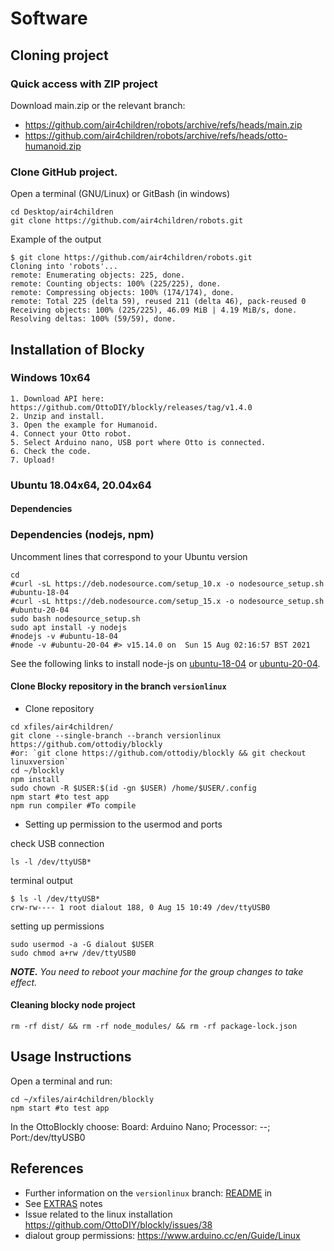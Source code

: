# Software 

## Cloning project
### Quick access with ZIP project
Download main.zip or the relevant branch:  
* https://github.com/air4children/robots/archive/refs/heads/main.zip
* https://github.com/air4children/robots/archive/refs/heads/otto-humanoid.zip

### Clone GitHub project.
Open a terminal (GNU/Linux) or GitBash (in windows) 
```
cd Desktop/air4children
git clone https://github.com/air4children/robots.git
```
Example of the output
```
$ git clone https://github.com/air4children/robots.git
Cloning into 'robots'...
remote: Enumerating objects: 225, done.
remote: Counting objects: 100% (225/225), done.
remote: Compressing objects: 100% (174/174), done.
remote: Total 225 (delta 59), reused 211 (delta 46), pack-reused 0
Receiving objects: 100% (225/225), 46.09 MiB | 4.19 MiB/s, done.
Resolving deltas: 100% (59/59), done.
```

## Installation of Blocky
### Windows 10x64
```
1. Download API here: https://github.com/OttoDIY/blockly/releases/tag/v1.4.0
2. Unzip and install.
3. Open the example for Humanoid.
4. Connect your Otto robot.
5. Select Arduino nano, USB port where Otto is connected.
6. Check the code.
7. Upload!
````

### Ubuntu 18.04x64, 20.04x64
#### Dependencies

### Dependencies (nodejs, npm)
Uncomment lines that correspond to your Ubuntu version
```
cd
#curl -sL https://deb.nodesource.com/setup_10.x -o nodesource_setup.sh #ubuntu-18-04
#curl -sL https://deb.nodesource.com/setup_15.x -o nodesource_setup.sh #ubuntu-20-04
sudo bash nodesource_setup.sh
sudo apt install -y nodejs
#nodejs -v #ubuntu-18-04
#node -v #ubuntu-20-04 #> v15.14.0 on  Sun 15 Aug 02:16:57 BST 2021
```
See the following links to install node-js on [ubuntu-18-04](https://www.digitalocean.com/community/tutorials/how-to-install-node-js-on-ubuntu-18-04) or [ubuntu-20-04](https://www.digitalocean.com/community/tutorials/how-to-install-node-js-on-ubuntu-20-04).

#### Clone Blocky repository in the branch `versionlinux`
* Clone repository
```
cd xfiles/air4children/
git clone --single-branch --branch versionlinux https://github.com/ottodiy/blockly
#or: `git clone https://github.com/ottodiy/blockly && git checkout linuxversion`
cd ~/blockly
npm install
sudo chown -R $USER:$(id -gn $USER) /home/$USER/.config
npm start #to test app
npm run compiler #To compile
```
* Setting up permission to the usermod and ports

check USB connection
``` 
ls -l /dev/ttyUSB*
```
terminal output   
```
$ ls -l /dev/ttyUSB*
crw-rw---- 1 root dialout 188, 0 Aug 15 10:49 /dev/ttyUSB0
```

setting up permissions    
``` 
sudo usermod -a -G dialout $USER
sudo chmod a+rw /dev/ttyUSB0
```

_**NOTE.** You need to reboot your machine for the group changes to take effect._

#### Cleaning blocky node project
``` 
rm -rf dist/ && rm -rf node_modules/ && rm -rf package-lock.json
```


## Usage Instructions
Open a terminal and run: 
```
cd ~/xfiles/air4children/blockly
npm start #to test app
 ```
In the OttoBlockly choose:
Board: Arduino Nano; Processor: --; Port:/dev/ttyUSB0

## References
* Further information on the `versionlinux` branch: [README](https://github.com/mxochicale/blockly/tree/versionlinux#otto-blockly-for-gnulinux-os) in
* See [EXTRAS](EXTRAS.md) notes
* Issue related to the linux installation https://github.com/OttoDIY/blockly/issues/38 
* dialout group permissions: https://www.arduino.cc/en/Guide/Linux